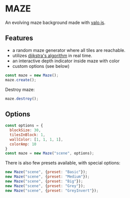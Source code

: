 MAZE
====

An evolving maze background made with [valo.js](https://github.com/olivermulari/valo.js).

## Features
- a random maze generator where all tiles are reachable.
- utilizes [djikstra's algorithm](https://en.wikipedia.org/wiki/Dijkstra%27s_algorithm) in real time.
- an interactive depth indicator inside maze with color
- custom options (see below)

```javascript
const maze = new Maze();
maze.create();
```

Destroy maze:
```javascript
maze.destroy();
```

## Options
```javascript
const options = {
  blockSize: 30,
  tilesInBlock: 1,
  wallColor: [1, 1, 1, 1],
  colorAmp: 10
}
const maze = new Maze("scene", options);
```

There is also few presets available, with special options:

```javascript
new Maze("scene", {preset: "Basic"});
new Maze("scene", {preset: "Medium"});
new Maze("scene", {preset: "Big"});
new Maze("scene", {preset: "Grey"});
new Maze("scene", {preset: "GreyInvert"});
```

